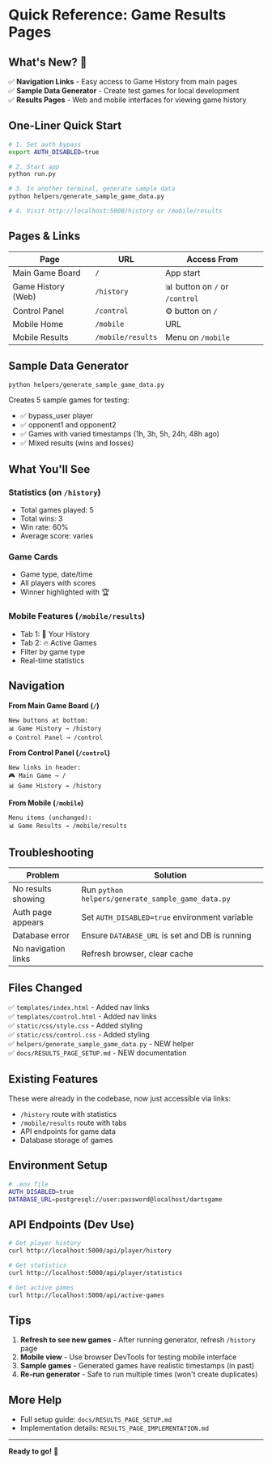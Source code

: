 # Quick Reference: Game Results Pages

## What's New? 🎉

✅ **Navigation Links** - Easy access to Game History from main pages  
✅ **Sample Data Generator** - Create test games for local development  
✅ **Results Pages** - Web and mobile interfaces for viewing game history  

## One-Liner Quick Start

```bash
# 1. Set auth bypass
export AUTH_DISABLED=true

# 2. Start app
python run.py

# 3. In another terminal, generate sample data
python helpers/generate_sample_game_data.py

# 4. Visit http://localhost:5000/history or /mobile/results
```

## Pages & Links

| Page | URL | Access From |
|------|-----|-------------|
| Main Game Board | `/` | App start |
| Game History (Web) | `/history` | 📊 button on `/` or `/control` |
| Control Panel | `/control` | ⚙️ button on `/` |
| Mobile Home | `/mobile` | URL |
| Mobile Results | `/mobile/results` | Menu on `/mobile` |

## Sample Data Generator

```bash
python helpers/generate_sample_game_data.py
```

Creates 5 sample games for testing:
- ✅ bypass_user player
- ✅ opponent1 and opponent2
- ✅ Games with varied timestamps (1h, 3h, 5h, 24h, 48h ago)
- ✅ Mixed results (wins and losses)

## What You'll See

### Statistics (on `/history`)
- Total games played: 5
- Total wins: 3  
- Win rate: 60%
- Average score: varies

### Game Cards
- Game type, date/time
- All players with scores
- Winner highlighted with 🏆

### Mobile Features (`/mobile/results`)
- Tab 1: 📜 Your History
- Tab 2: 🔥 Active Games
- Filter by game type
- Real-time statistics

## Navigation

**From Main Game Board (`/`)**
```
New buttons at bottom:
📊 Game History → /history
⚙️ Control Panel → /control
```

**From Control Panel (`/control`)**
```
New links in header:
🎮 Main Game → /
📊 Game History → /history
```

**From Mobile (`/mobile`)**
```
Menu items (unchanged):
📊 Game Results → /mobile/results
```

## Troubleshooting

| Problem | Solution |
|---------|----------|
| No results showing | Run `python helpers/generate_sample_game_data.py` |
| Auth page appears | Set `AUTH_DISABLED=true` environment variable |
| Database error | Ensure `DATABASE_URL` is set and DB is running |
| No navigation links | Refresh browser, clear cache |

## Files Changed

✅ `templates/index.html` - Added nav links  
✅ `templates/control.html` - Added nav links  
✅ `static/css/style.css` - Added styling  
✅ `static/css/control.css` - Added styling  
✅ `helpers/generate_sample_game_data.py` - NEW helper  
✅ `docs/RESULTS_PAGE_SETUP.md` - NEW documentation  

## Existing Features

These were already in the codebase, now just accessible via links:
- `/history` route with statistics
- `/mobile/results` route with tabs
- API endpoints for game data
- Database storage of games

## Environment Setup

```bash
# .env file
AUTH_DISABLED=true
DATABASE_URL=postgresql://user:password@localhost/dartsgame
```

## API Endpoints (Dev Use)

```bash
# Get player history
curl http://localhost:5000/api/player/history

# Get statistics
curl http://localhost:5000/api/player/statistics

# Get active games
curl http://localhost:5000/api/active-games
```

## Tips

1. **Refresh to see new games** - After running generator, refresh `/history` page
2. **Mobile view** - Use browser DevTools for testing mobile interface
3. **Sample games** - Generated games have realistic timestamps (in past)
4. **Re-run generator** - Safe to run multiple times (won't create duplicates)

## More Help

- Full setup guide: `docs/RESULTS_PAGE_SETUP.md`
- Implementation details: `RESULTS_PAGE_IMPLEMENTATION.md`

---

**Ready to go!** 🚀